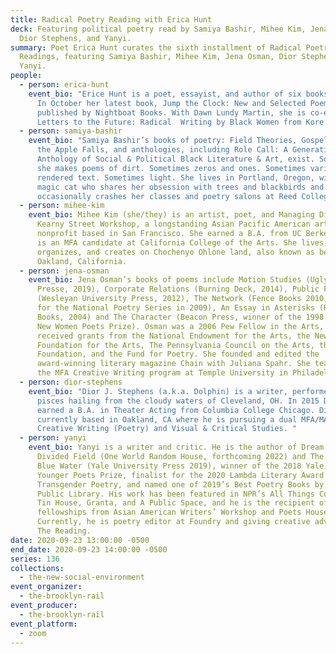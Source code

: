 ```yaml
---
title: Radical Poetry Reading with Erica Hunt
deck: Featuring political poetry read by Samiya Bashir, Mihee Kim, Jena Osman,
  Dior Stephens, and Yanyi.
summary: Poet Erica Hunt curates the sixth installment of Radical Poetry
  Readings, featuring Samiya Bashir, Mihee Kim, Jena Osman, Dior Stephens, and
  Yanyi.
people:
  - person: erica-hunt
    event_bio: "Erice Hunt is a poet, essayist, and author of six books of poetry.
      In October her latest book, Jump the Clock: New and Selected Poems will be
      published by Nightboat Books. With Dawn Lundy Martin, she is co-editor of
      Letters to the Future: Radical  Writing by Black Women from Kore Press.  "
  - person: samiya-bashir
    event_bio: "Samiya Bashir’s books of poetry: Field Theories, Gospel, and Where
      the Apple Falls, and anthologies, including Role Call: A Generational
      Anthology of Social & Political Black Literature & Art, exist. Sometimes
      she makes poems of dirt. Sometimes zeros and ones. Sometimes variously
      rendered text. Sometimes light. She lives in Portland, Oregon, with a
      magic cat who shares her obsession with trees and blackbirds and
      occasionally crashes her classes and poetry salons at Reed College."
  - person: mihee-kim
    event_bio: Mihee Kim (she/they) is an artist, poet, and Managing Director of
      Kearny Street Workshop, a longstanding Asian Pacific American arts
      nonprofit based in San Francisco. She earned a B.A. from UC Berkeley and
      is an MFA candidate at California College of the Arts. She lives,
      organizes, and creates on Chochenyo Ohlone land, also known as beloved
      Oakland, California.
  - person: jena-osman
    event_bio: Jena Osman’s books of poems include Motion Studies (Ugly Duckling
      Presse, 2019), Corporate Relations (Burning Deck, 2014), Public Figures
      (Wesleyan University Press, 2012), The Network (Fence Books 2010, selected
      for the National Poetry Series in 2009), An Essay in Asterisks (Roof
      Books, 2004) and The Character (Beacon Press, winner of the 1998 Barnard
      New Women Poets Prize). Osman was a 2006 Pew Fellow in the Arts, and has
      received grants from the National Endowment for the Arts, the New York
      Foundation for the Arts, The Pennsylvania Council on the Arts, the Howard
      Foundation, and the Fund for Poetry. She founded and edited the
      award-winning literary magazine Chain with Juliana Spahr. She teaches in
      the MFA Creative Writing program at Temple University in Philadelphia.
  - person: dior-stephens
    event_bio: "Dior J. Stephens (a.k.a. Dolphin) is a writer, performer, and pure
      pisces hailing from the cloudy waters of Cleveland, OH. In 2015 Dior
      earned a B.A. in Theater Acting from Columbia College Chicago. Dior is
      currently based in Oakland, CA where he is pursuing a dual MFA/MA in
      Creative Writing (Poetry) and Visual & Critical Studies. "
  - person: yanyi
    event_bio: Yanyi is a writer and critic. He is the author of Dream of the
      Divided Field (One World Random House, forthcoming 2022) and The Year of
      Blue Water (Yale University Press 2019), winner of the 2018 Yale Series of
      Younger Poets Prize, finalist for the 2020 Lambda Literary Award in
      Transgender Poetry, and named one of 2019’s Best Poetry Books by New York
      Public Library. His work has been featured in NPR’s All Things Considered,
      Tin House, Granta, and A Public Space, and he is the recipient of
      fellowships from Asian American Writers’ Workshop and Poets House.
      Currently, he is poetry editor at Foundry and giving creative advice at
      The Reading.
date: 2020-09-23 13:00:00 -0500
end_date: 2020-09-23 14:00:00 -0500
series: 136
collections:
  - the-new-social-environment
event_organizer:
  - the-brooklyn-rail
event_producer:
  - the-brooklyn-rail
event_platform:
  - zoom
---
```


